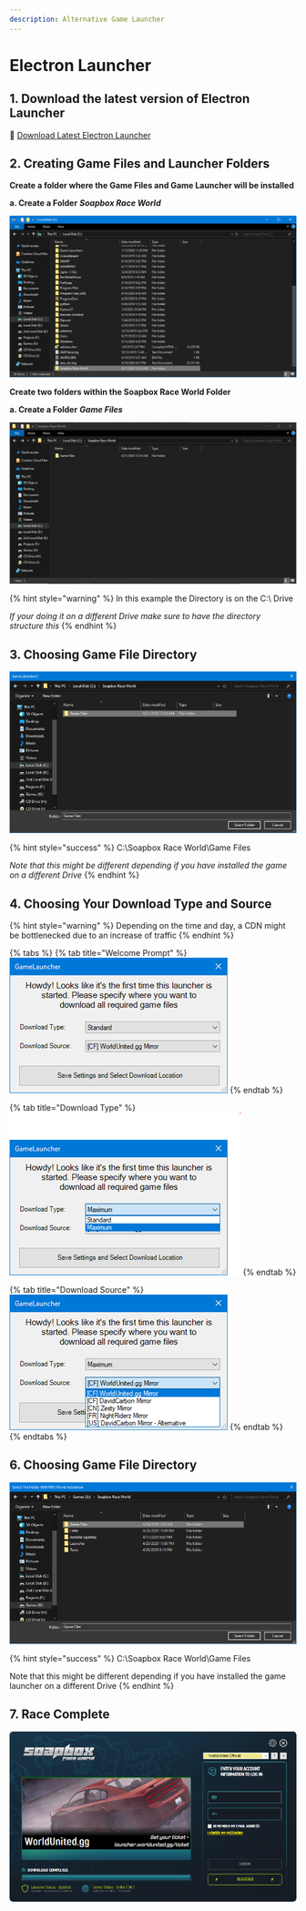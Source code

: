 ```yaml
---
description: Alternative Game Launcher
---
```


# Electron Launcher

## 1. Download the latest version of Electron Launcher <a id="1-download-the-latest-version-of-windowsgsm"></a>

💾 [Download Latest Electron Launcher](https://launcher.sparkserver.eu/)

## **2. Creating Game Files and Launcher Folders**

**Create a folder where the Game Files and Game Launcher will be installed**

**a. Create a Folder** _**Soapbox Race World**_

![](../../.gitbook/assets/sbrw-create-a-parent-folder.PNG)

**Create two folders within the Soapbox Race World Folder**

**a. Create a Folder** _**Game Files**_

![](../../.gitbook/assets/sbrw-create-a-parent-folder-required-folders-electron.PNG)

{% hint style="warning" %}
In this example the Directory is on the C:\ Drive

_If your doing it on a different Drive make sure to have the directory structure this_
{% endhint %}

## **3. Choosing Game File Directory**

![](../../.gitbook/assets/sbrw-choose-a-directory-electron.PNG)

{% hint style="success" %}
C:\Soapbox Race World\Game Files

_Note that this might be different depending if you have installed the game on a different Drive_
{% endhint %}

## **4. Choosing Your Download Type and Source**

{% hint style="warning" %}
Depending on the time and day, a CDN might be bottlenecked due to an increase of traffic
{% endhint %}

{% tabs %}
{% tab title="Welcome Prompt" %}
![](../../.gitbook/assets/sbrw-first-window.PNG)
{% endtab %}

{% tab title="Download Type" %}
![](../../.gitbook/assets/sbrw-first-window-download-type.PNG)
{% endtab %}

{% tab title="Download Source" %}
![](../../.gitbook/assets/sbrw-first-window-download-source.PNG)
{% endtab %}
{% endtabs %}

## **6. Choosing Game File Directory**

![\*Note\* This Image shows the installation in a different directory then default](../../.gitbook/assets/sbrw-choose-a-directory.PNG)

{% hint style="success" %}
C:\Soapbox Race World\Game Files

Note that this might be different depending if you have installed the game launcher on a different Drive
{% endhint %}

## **7. Race Complete**

![](../../.gitbook/assets/sbrw-installation-complete.PNG)

